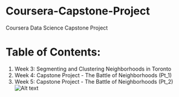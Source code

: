 # Coursera-Capstone-Project
Coursera Data Science Capstone Project

# Table of Contents:
1. Week 3: Segmenting and Clustering Neighborhoods in Toronto
2. Week 4: Capstone Project - The Battle of Neighborhoods (Pt_1)
3. Week 5: Capstone Project - The Battle of Neighborhoods (Pt_2)
![Alt text](C:\Users\ASUS\Pictures\Screenshots\newyork.png)
